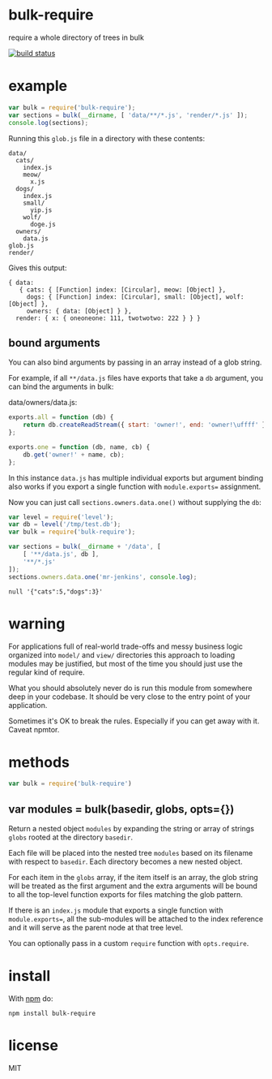 # bulk-require

require a whole directory of trees in bulk

[![build status](https://secure.travis-ci.org/substack/bulk-require.png)](http://travis-ci.org/substack/bulk-require)

# example

``` js
var bulk = require('bulk-require');
var sections = bulk(__dirname, [ 'data/**/*.js', 'render/*.js' ]);
console.log(sections);
```

Running this `glob.js` file in a directory with these contents:

```
data/
  cats/
    index.js
    meow/
      x.js
  dogs/
    index.js
    small/
      yip.js
    wolf/
      doge.js
  owners/
    data.js
glob.js
render/
```

Gives this output:

```
{ data: 
   { cats: { [Function] index: [Circular], meow: [Object] },
     dogs: { [Function] index: [Circular], small: [Object], wolf: [Object] },
     owners: { data: [Object] } },
  render: { x: { oneoneone: 111, twotwotwo: 222 } } }
```

## bound arguments

You can also bind arguments by passing in an array instead of a glob string.

For example, if all `**/data.js` files have exports that take a `db` argument,
you can bind the arguments in bulk:

data/owners/data.js:

``` js
exports.all = function (db) {
    return db.createReadStream({ start: 'owner!', end: 'owner!\uffff' });
};

exports.one = function (db, name, cb) {
    db.get('owner!' + name, cb);
};
```

In this instance `data.js` has multiple individual exports but argument binding
also works if you export a single function with `module.exports=` assignment.

Now you can just call `sections.owners.data.one()` without supplying the `db`:

``` js
var level = require('level');
var db = level('/tmp/test.db');
var bulk = require('bulk-require');

var sections = bulk(__dirname + '/data', [
    [ '**/data.js', db ],
    '**/*.js'
]);
sections.owners.data.one('mr-jenkins', console.log);
```

```
null '{"cats":5,"dogs":3}'
```

# warning

For applications full of real-world trade-offs and messy business logic
organized into `model/` and `view/` directories  this approach to loading
modules may be justified, but most of the time you should just use the regular
kind of require.

What you should absolutely never do is run this module from somewhere deep in
your codebase. It should be very close to the entry point of your application.

Sometimes it's OK to break the rules. Especially if you can get away with it.
Caveat npmtor.

# methods

``` js
var bulk = require('bulk-require')
```

## var modules = bulk(basedir, globs, opts={})

Return a nested object `modules` by expanding the string or array of strings
`globs` rooted at the directory `basedir`.

Each file will be placed into the nested tree `modules` based on its filename
with respect to `basedir`. Each directory becomes a new nested object.

For each item in the `globs` array, if the item itself is an array, the glob
string will be treated as the first argument and the extra arguments will be
bound to all the top-level function exports for files matching the glob pattern.

If there is an `index.js` module that exports a single function with
`module.exports=`, all the sub-modules will be attached to the index reference
and it will serve as the parent node at that tree level. 

You can optionally pass in a custom `require` function with `opts.require`.

# install

With [npm](https://npmjs.org) do:

```
npm install bulk-require
```

# license

MIT
